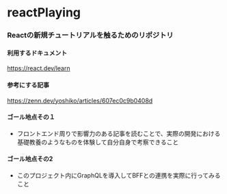 # reactPlaying
### Reactの新規チュートリアルを触るためのリポジトリ
#### 利用するドキュメント
https://react.dev/learn
#### 参考にする記事
https://zenn.dev/yoshiko/articles/607ec0c9b0408d

#### ゴール地点その１
- フロントエンド周りで影響力のある記事を読むことで、実際の開発における基礎教養のようなものを体験して自分自身で考察できること
#### ゴール地点その2
- このプロジェクト内にGraphQLを導入してBFFとの連携を実際に行ってみること
